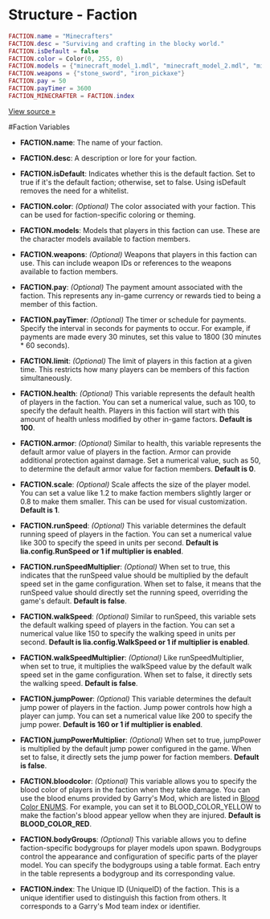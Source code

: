 # Structure - Faction

```lua
FACTION.name = "Minecrafters"
FACTION.desc = "Surviving and crafting in the blocky world."
FACTION.isDefault = false
FACTION.color = Color(0, 255, 0)
FACTION.models = {"minecraft_model_1.mdl", "minecraft_model_2.mdl", "minecraft_model_3.mdl",}
FACTION.weapons = {"stone_sword", "iron_pickaxe"}
FACTION.pay = 50
FACTION.payTimer = 3600
FACTION_MINECRAFTER = FACTION.index
```

[View source »](https://github.com/Lilia-Framework/Lilia/blob/main/lilia/modules/core/teams/libraries/server.lua#L48)

#Faction Variables

- **FACTION.name**: The name of your faction.

- **FACTION.desc**: A description or lore for your faction.

- **FACTION.isDefault**: Indicates whether this is the default faction. Set to true if it's the default faction; otherwise, set to false. Using isDefault removes the need for a whitelist.

- **FACTION.color**: _(Optional)_ The color associated with your faction. This can be used for faction-specific coloring or theming.

- **FACTION.models**: Models that players in this faction can use. These are the character models available to faction members.

- **FACTION.weapons**: _(Optional)_ Weapons that players in this faction can use. This can include weapon IDs or references to the weapons available to faction members.

- **FACTION.pay**: _(Optional)_ The payment amount associated with the faction. This represents any in-game currency or rewards tied to being a member of this faction.

- **FACTION.payTimer**: _(Optional)_ The timer or schedule for payments. Specify the interval in seconds for payments to occur. For example, if payments are made every 30 minutes, set this value to 1800 (30 minutes \* 60 seconds).

- **FACTION.limit**: _(Optional)_ The limit of players in this faction at a given time. This restricts how many players can be members of this faction simultaneously.

- **FACTION.health**: _(Optional)_ This variable represents the default health of players in the faction. You can set a numerical value, such as 100, to specify the default health. Players in this faction will start with this amount of health unless modified by other in-game factors. **Default is 100**.

- **FACTION.armor**: _(Optional)_ Similar to health, this variable represents the default armor value of players in the faction. Armor can provide additional protection against damage. Set a numerical value, such as 50, to determine the default armor value for faction members. **Default is 0**.

- **FACTION.scale**: _(Optional)_ Scale affects the size of the player model. You can set a value like 1.2 to make faction members slightly larger or 0.8 to make them smaller. This can be used for visual customization. **Default is 1**.

- **FACTION.runSpeed**: _(Optional)_ This variable determines the default running speed of players in the faction. You can set a numerical value like 300 to specify the speed in units per second. **Default is lia.config.RunSpeed or 1 if multiplier is enabled**.

- **FACTION.runSpeedMultiplier**: _(Optional)_ When set to true, this indicates that the runSpeed value should be multiplied by the default speed set in the game configuration. When set to false, it means that the runSpeed value should directly set the running speed, overriding the game's default. **Default is false**.

- **FACTION.walkSpeed**: _(Optional)_ Similar to runSpeed, this variable sets the default walking speed of players in the faction. You can set a numerical value like 150 to specify the walking speed in units per second. **Default is lia.config.WalkSpeed or 1 if multiplier is enabled**.

- **FACTION.walkSpeedMultiplier**: _(Optional)_ Like runSpeedMultiplier, when set to true, it multiplies the walkSpeed value by the default walk speed set in the game configuration. When set to false, it directly sets the walking speed. **Default is false**.

- **FACTION.jumpPower**: _(Optional)_ This variable determines the default jump power of players in the faction. Jump power controls how high a player can jump. You can set a numerical value like 200 to specify the jump power. **Default is 160 or 1 if multiplier is enabled**.

- **FACTION.jumpPowerMultiplier**: _(Optional)_ When set to true, jumpPower is multiplied by the default jump power configured in the game. When set to false, it directly sets the jump power for faction members. **Default is false**.

- **FACTION.bloodcolor**: _(Optional)_ This variable allows you to specify the blood color of players in the faction when they take damage. You can use the blood enums provided by Garry's Mod, which are listed in [Blood Color ENUMS](https://wiki.facepunch.com/gmod/Enums/BLOOD_COLOR). For example, you can set it to BLOOD_COLOR_YELLOW to make the faction's blood appear yellow when they are injured. **Default is BLOOD_COLOR_RED**.

- **FACTION.bodyGroups**: _(Optional)_ This variable allows you to define faction-specific bodygroups for player models upon spawn. Bodygroups control the appearance and configuration of specific parts of the player model. You can specify the bodygroups using a table format. Each entry in the table represents a bodygroup and its corresponding value.

- **FACTION.index**: The Unique ID (UniqueID) of the faction. This is a unique identifier used to distinguish this faction from others. It corresponds to a Garry's Mod team index or identifier.
